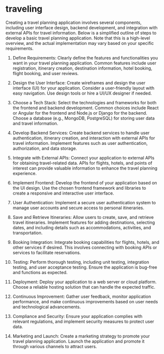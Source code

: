 # traveling

Creating a travel planning application involves several components, including user interface design, backend development, and integration with external APIs for travel information. Below is a simplified outline of steps to develop a basic travel planning application. Note that this is a high-level overview, and the actual implementation may vary based on your specific requirements.

1. Define Requirements:
Clearly define the features and functionalities you want in your travel planning application. Common features include user registration, itinerary creation, destination information, hotel booking, flight booking, and user reviews.

2. Design the User Interface:
Create wireframes and design the user interface (UI) for your application. Consider a user-friendly layout with easy navigation. Use design tools or hire a UI/UX designer if needed.

3. Choose a Tech Stack:
Select the technologies and frameworks for both the frontend and backend development. Common choices include React or Angular for the frontend and Node.js or Django for the backend. Choose a database (e.g., MongoDB, PostgreSQL) for storing user data and travel information.

4. Develop Backend Services:
Create backend services to handle user authentication, itinerary creation, and interaction with external APIs for travel information. Implement features such as user authentication, authorization, and data storage.

5. Integrate with External APIs:
Connect your application to external APIs for obtaining travel-related data. APIs for flights, hotels, and points of interest can provide valuable information to enhance the travel planning experience.

6. Implement Frontend:
Develop the frontend of your application based on the UI design. Use the chosen frontend framework and libraries to create a responsive and interactive user interface.

7. User Authentication:
Implement a secure user authentication system to manage user accounts and secure access to personal itineraries.

8. Save and Retrieve Itineraries:
Allow users to create, save, and retrieve travel itineraries. Implement features for adding destinations, selecting dates, and including details such as accommodations, activities, and transportation.

9. Booking Integration:
Integrate booking capabilities for flights, hotels, and other services if desired. This involves connecting with booking APIs or services to facilitate reservations.

10. Testing:
Perform thorough testing, including unit testing, integration testing, and user acceptance testing. Ensure the application is bug-free and functions as expected.

11. Deployment:
Deploy your application to a web server or cloud platform. Choose a reliable hosting solution that can handle the expected traffic.

12. Continuous Improvement:
Gather user feedback, monitor application performance, and make continuous improvements based on user needs and technological advancements.

13. Compliance and Security:
Ensure your application complies with relevant regulations, and implement security measures to protect user data.

14. Marketing and Launch:
Create a marketing strategy to promote your travel planning application. Launch the application and promote it through various channels to attract users.
